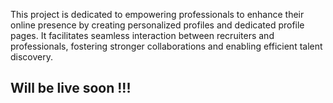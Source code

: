 This project is dedicated to empowering professionals to enhance their online presence by creating personalized profiles and dedicated profile pages.
It facilitates seamless interaction between recruiters and professionals, fostering stronger collaborations and enabling efficient talent discovery.


## Will be live soon !!!